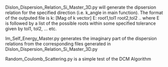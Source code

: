Dislon_Dispersion_Relation_Si_Master_3D.py will generate the dipsersion relation for the specified direction (i.e. k_angle in main function). The format of the outputed file is k: [Mag of k vector] E: root1,tol1 root2,tol2 .. where E is followed by
a list of the possible roots within some specified tolerance given by tol1, tol2, ... etc. 

Im_Self_Energy_Master.py generates the imaginary part of the dispersion relations from the corresponding files generated in Dislon_Dispersion_Relation_Si_Master_3D.py 

Random_Coulomb_Scattering.py is a simple test of the DCM Algorithm 
